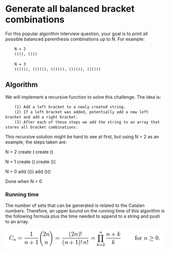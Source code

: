 # Generate all balanced bracket combinations

For this popular algorithm interview question, your goal is to print all possible balanced parenthesis combinations up to N. For example:
```
    N = 2
    (()), ()()

    N = 3
    ((())), (()()), (())(), ()(()), ()()()
```

## Algorithm

We will implement a recursive function to solve this challenge. The idea is:
```
    (1) Add a left bracket to a newly created string.
    (2) If a left bracket was added, potentially add a new left bracket and add a right bracket.
    (3) After each of these steps we add the string to an array that stores all bracket combinations.
```

This recursive solution might be hard to see at first, but using N = 2 as an example, the steps taken are:

N = 2
create (
create ()

N = 1
create ((
create ()(

N = 0
add (())
add ()()

Done when N = 0

### Running time

The number of sets that can be generated is related to the Catalan numbers. Therefore, an upper bound on the running time of this algorithm is the following formula plus the time needed to append to a string and push to an array.

![](time.png)
